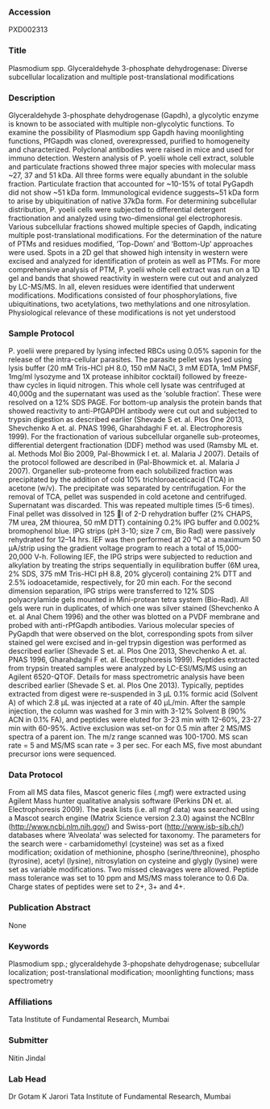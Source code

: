 ### Accession
PXD002313

### Title
Plasmodium spp. Glyceraldehyde 3-phosphate dehydrogenase: Diverse subcellular localization and multiple post-translational modifications

### Description
Glyceraldehyde 3-phosphate dehydrogenase (Gapdh), a glycolytic enzyme is known to be associated with multiple non-glycolytic functions. To examine the possibility of Plasmodium spp Gapdh having moonlighting functions, PfGapdh was cloned, overexpressed, purified to homogeneity and characterized. Polyclonal antibodies were raised in mice and used for immuno detection. Western analysis of P. yoelii whole cell extract, soluble and particulate fractions showed three major species with molecular mass ~27, 37 and 51 kDa. All three forms were equally abundant in the soluble fraction. Particulate fraction that accounted for ~10-15% of total PyGapdh did not show ~51 kDa form. Immunological evidence suggests~51 kDa form to arise by ubiquitination of native 37kDa form. For determining subcellular distribution, P. yoelii cells were subjected to differential detergent fractionation and analyzed using two-dimensional gel electrophoresis. Various subcellular fractions showed multiple species of Gapdh, indicating multiple post-translational modifications. For the determination of the nature of PTMs and residues modified, ‘Top-Down’ and ‘Bottom-Up’ approaches were used. Spots in a 2D gel that showed high intensity in western were excised and analyzed for identification of protein as well as PTMs. For more comprehensive analysis of PTM, P. yoelii whole cell extract was run on a 1D gel and bands that showed reactivity in western were cut out and analyzed by LC-MS/MS. In all, eleven residues were identified that underwent modifications. Modifications consisted of four phosphorylations, five ubiquitinations, two acetylations, two methylations and one nitrosylation. Physiological relevance of these modifications is not yet understood

### Sample Protocol
P. yoelii were prepared by lysing infected RBCs using 0.05% saponin for the release of the intra-cellular parasites. The parasite pellet was lysed using lysis buffer (20 mM Tris-HCl pH 8.0, 150 mM NaCl, 3 mM EDTA, 1mM PMSF, 1mg/ml lysozyme and 1X protease inhibitor cocktail) followed by freeze-thaw cycles in liquid nitrogen. This whole cell lysate was centrifuged at 40,000g and the supernatant was used as the ‘soluble fraction’. These were resolved on a 12% SDS PAGE. For bottom-up analysis the protein bands that showed reactivity to anti-PfGAPDH antibody were cut out and subjected to trypsin digestion as described earlier (Shevade S et. al. Plos One 2013, Shevchenko A et. al. PNAS 1996, Gharahdaghi F et. al. Electrophoresis 1999). For the fractionation of various subcellular organelle sub-proteomes, differential detergent fractionation (DDF) method was used (Ramsby ML et. al. Methods Mol Bio 2009, Pal-Bhowmick I et. al. Malaria J 2007). Details of the protocol followed are described in (Pal-Bhowmick et. al. Malaria J 2007).  Organeller sub-proteome from each solubilized fraction was precipitated by the addition of cold 10% trichloroaceticacid (TCA) in acetone (w/v). The precipitate was separated by centrifugation. For the removal of TCA, pellet was suspended in cold acetone and centrifuged. Supernatant was discarded. This was repeated multiple times (5-6 times). Final pellet was dissolved in 125 l of 2-D rehydration buffer (2% CHAPS, 7M urea, 2M thiourea, 50 mM DTT) containing 0.2% IPG buffer and 0.002% bromophenol blue. IPG strips (pH 3-10; size 7 cm, Bio Rad) were passively rehydrated for 12–14 hrs. IEF was then performed at 20 ºC at a maximum 50 μA/strip using the gradient voltage program to reach a total of 15,000-20,000 V-h. Following IEF, the IPG strips were subjected to reduction and alkylation by treating the strips sequentially in equilibration buffer (6M urea, 2% SDS, 375 mM Tris-HCl pH 8.8, 20% glycerol) containing 2% DTT and 2.5% iodoacetamide, respectively, for 20 min each. For the second dimension separation, IPG strips were transferred to 12% SDS polyacrylamide gels mounted in Mini-protean tetra system (Bio-Rad). All gels were run in duplicates, of which one was silver stained (Shevchenko A et. al Anal Chem 1996) and the other was blotted on a PVDF membrane and probed with anti-rPfGapdh antibodies. Various molecular species of PyGapdh that were observed on the blot, corresponding spots from silver stained gel were excised and in-gel trypsin digestion was performed as described earlier (Shevade S et. al. Plos One 2013, Shevchenko A et. al. PNAS 1996, Gharahdaghi F et. al. Electrophoresis 1999). Peptides extracted from trypsin treated samples were analyzed by LC-ESI/MS/MS using an Agilent 6520-QTOF. Details for mass spectrometric analysis have been described earlier (Shevade S et. al. Plos One 2013). Typically, peptides extracted from digest were re-suspended in 3 μL 0.1% formic acid (Solvent A) of which 2.8 μL was injected at a rate of 40 μL/min. After the sample injection, the column was washed for 3 min with 3-12% Solvent B (90% ACN in 0.1% FA), and peptides were eluted for 3-23 min with 12-60%, 23-27 min with 60-95%. Active exclusion was set-on for 0.5 min after 2 MS/MS spectra of a parent ion. The m/z range scanned was 100-1700. MS scan rate = 5 and MS/MS scan rate = 3 per sec. For each MS, five most abundant precursor ions were sequenced.

### Data Protocol
From all MS data files, Mascot generic files (.mgf) were extracted using Agilent Mass hunter qualitative analysis software (Perkins DN et. al. Electrophoresis 2009). The peak lists (i.e. all mgf data) was searched using a Mascot search engine (Matrix Science version 2.3.0) against the NCBInr (http://www.ncbi.nlm.nih.gov/) and Swiss-port (http://www.isb-sib.ch/) databases where ‘Alveolata’ was selected for taxonomy. The parameters for the search were - carbamidomethyl (cysteine) was set as a fixed modification; oxidation of methionine, phospho (serine/threonine), phospho (tyrosine), acetyl (lysine), nitrosylation on cysteine and glygly (lysine) were set as variable modifications. Two missed cleavages were allowed. Peptide mass tolerance was set to 10 ppm and MS/MS mass tolerance to 0.6 Da. Charge states of peptides were set to 2+, 3+ and 4+.

### Publication Abstract
None

### Keywords
Plasmodium spp.; glyceraldehyde 3-phopshate dehydrogenase; subcellular localization; post-translational modification; moonlighting functions; mass spectrometry

### Affiliations
Tata Institute of Fundamental Research, Mumbai

### Submitter
Nitin Jindal

### Lab Head
Dr Gotam K Jarori
Tata Institute of Fundamental Research, Mumbai



